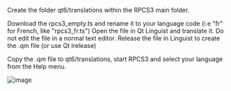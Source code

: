 
Create the folder qt6/translations within the RPCS3 main folder.

Download the rpcs3_empty.ts and rename it to your language code (i.e "fr" for French, like "rpcs3_fr.ts")
Open the file in Qt Linguist and translate it. Do not edit the file in a normal text editor.
Release the file in Linguist to create the .qm file (or use Qt lrelease)

Copy the .qm file to qt6/translations, start RPCS3 and select your language from the Help menu.


![image](https://github.com/user-attachments/assets/7367b87b-fd1e-4d05-b2ed-9085af1d8997)
